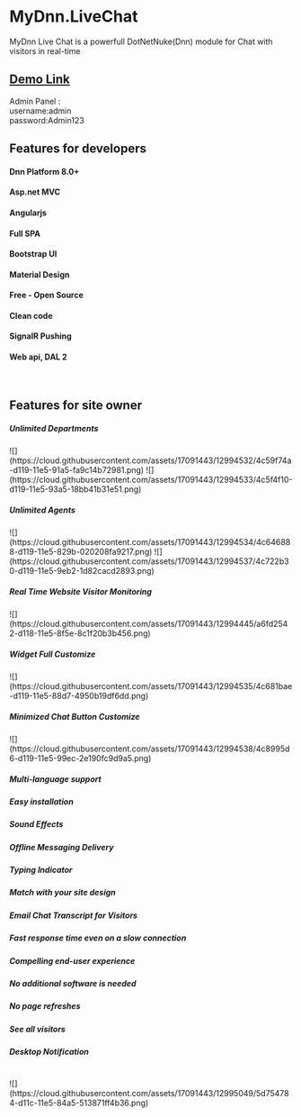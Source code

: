 # MyDnn.LiveChat
MyDnn Live Chat is a powerfull DotNetNuke(Dnn) module for Chat with visitors in real-time
<br>
<h2>
<a href="http://my-dnn.com/livechat/Live-Chat/ctl/AdminPanel/mid/756/controller/AdminPanel/action/AdminPanel?popUp=true">Demo Link</a>
</h2>
Admin Panel :<br>
username:admin
<br>
password:Admin123

<br>
<h2>Features for developers</h2>
<h4>Dnn Platform 8.0+</h4> 
<h4>Asp.net MVC</h4> 
<h4>Angularjs</h4>
<h4>Full SPA</h4>
<h4>Bootstrap UI</h4>
<h4>Material Design</h4>
<h4>Free - Open Source</h4>
<h4>Clean code</h4>
<h4>SignalR Pushing</h4>
<h4>Web api, DAL 2</h4>

<br>

<h2>Features for site owner</h2>

<h5>Unlimited Departments</h5>
![](https://cloud.githubusercontent.com/assets/17091443/12994532/4c59f74a-d119-11e5-91a5-fa9c14b72981.png)
![](https://cloud.githubusercontent.com/assets/17091443/12994533/4c5f4f10-d119-11e5-93a5-18bb41b31e51.png)

<h5>Unlimited Agents</h5>
![](https://cloud.githubusercontent.com/assets/17091443/12994534/4c646888-d119-11e5-829b-020208fa9217.png)
![](https://cloud.githubusercontent.com/assets/17091443/12994537/4c722b30-d119-11e5-9eb2-1d82cacd2893.png)

<h5>Real Time Website Visitor Monitoring</h5>
![](https://cloud.githubusercontent.com/assets/17091443/12994445/a6fd2542-d118-11e5-8f5e-8c1f20b3b456.png)

<h5>Widget Full Customize</h5>
![](https://cloud.githubusercontent.com/assets/17091443/12994535/4c681bae-d119-11e5-88d7-4950b19df6dd.png)

<h5>Minimized Chat Button Customize</h5>
![](https://cloud.githubusercontent.com/assets/17091443/12994538/4c8995d6-d119-11e5-99ec-2e190fc9d9a5.png)

<h5>Multi-language support</h5>
<h5>Easy installation</h5>
<h5>Sound Effects</h5>
<h5>Offline Messaging Delivery</h5>
<h5>Typing Indicator</h5>
<h5>Match with your site design</h5>
<h5>Email Chat Transcript for Visitors</h5>
<h5>Fast response time even on a slow connection</h5>
<h5>Compelling end-user experience</h5>
<h5>No additional software is needed</h5>
<h5>No page refreshes</h5>
<h5>See all visitors</h5>
<h5>Desktop Notification</h5>

<br>
![](https://cloud.githubusercontent.com/assets/17091443/12995049/5d754784-d11c-11e5-84a5-513871ff4b36.png)

